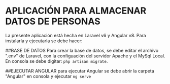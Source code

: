 # APLICACIÓN PARA ALMACENAR DATOS DE PERSONAS
 La presente aplicación está hecha en Laravel v6 y Angular v8. Para instalarla y ejecutarla se debe hacer:

 ##BASE DE DATOS
 Para crear la base de datos, se debe editar el archivo ".env" de Laravel, con la configuación del servidor Apache y el MySql Local. En consola se debe digitar: ```php artisan migrate```.

 ##EJECUTAR ANGULAR
 para ejecutar Angular se debe abrir la carpeta "Angular" en consola y ejecutar ```ng serve```

 

